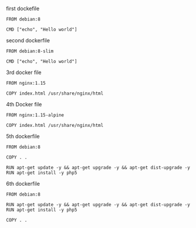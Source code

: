 first dockefile
```
FROM debian:8

CMD ["echo", "Hello world"]
```

second dockerfile
```
FROM debian:8-slim

CMD ["echo", "Hello world"]
```

3rd docker file
```
FROM nginx:1.15

COPY index.html /usr/share/nginx/html
```

4th Docker file
```
FROM nginx:1.15-alpine

COPY index.html /usr/share/nginx/html
```

5th dockerfile
```
FROM debian:8

COPY . .

RUN apt-get update -y && apt-get upgrade -y && apt-get dist-upgrade -y
RUN apt-get install -y php5
```

6th dockerfile
```
FROM debian:8

RUN apt-get update -y && apt-get upgrade -y && apt-get dist-upgrade -y
RUN apt-get install -y php5

COPY . .
```